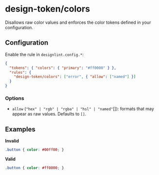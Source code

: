 # design-token/colors

Disallows raw color values and enforces the color tokens defined in your configuration.

## Configuration

Enable the rule in `designlint.config.*`:

```json
{
  "tokens": { "colors": { "primary": "#ff0000" } },
  "rules": {
    "design-token/colors": ["error", { "allow": ["named"] }]
  }
}
```

### Options

- `allow` (`"hex" | "rgb" | "rgba" | "hsl" | "named"`[]): formats that may appear as raw values. Defaults to `[]`.

## Examples

**Invalid**

```css
.button { color: #00ff00; }
```

**Valid**

```css
.button { color: #ff0000; }
```
